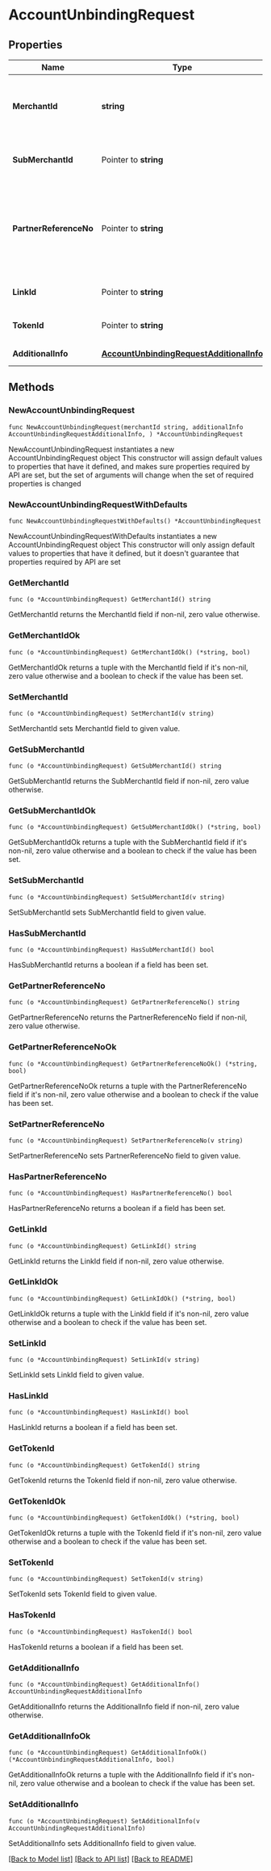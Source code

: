 # AccountUnbindingRequest

## Properties

Name | Type | Description | Notes
------------ | ------------- | ------------- | -------------
**MerchantId** | **string** | Merchant identifier that is unique per each merchant | 
**SubMerchantId** | Pointer to **string** | Information of sub merchant identifier | [optional] 
**PartnerReferenceNo** | Pointer to **string** | Unique transaction identifier on partner system which assigned to each transaction | [optional] 
**LinkId** | Pointer to **string** | Information of link identifier | [optional] 
**TokenId** | Pointer to **string** | Information of token identifier | [optional] 
**AdditionalInfo** | [**AccountUnbindingRequestAdditionalInfo**](AccountUnbindingRequestAdditionalInfo.md) | Additional information | 

## Methods

### NewAccountUnbindingRequest

`func NewAccountUnbindingRequest(merchantId string, additionalInfo AccountUnbindingRequestAdditionalInfo, ) *AccountUnbindingRequest`

NewAccountUnbindingRequest instantiates a new AccountUnbindingRequest object
This constructor will assign default values to properties that have it defined,
and makes sure properties required by API are set, but the set of arguments
will change when the set of required properties is changed

### NewAccountUnbindingRequestWithDefaults

`func NewAccountUnbindingRequestWithDefaults() *AccountUnbindingRequest`

NewAccountUnbindingRequestWithDefaults instantiates a new AccountUnbindingRequest object
This constructor will only assign default values to properties that have it defined,
but it doesn't guarantee that properties required by API are set

### GetMerchantId

`func (o *AccountUnbindingRequest) GetMerchantId() string`

GetMerchantId returns the MerchantId field if non-nil, zero value otherwise.

### GetMerchantIdOk

`func (o *AccountUnbindingRequest) GetMerchantIdOk() (*string, bool)`

GetMerchantIdOk returns a tuple with the MerchantId field if it's non-nil, zero value otherwise
and a boolean to check if the value has been set.

### SetMerchantId

`func (o *AccountUnbindingRequest) SetMerchantId(v string)`

SetMerchantId sets MerchantId field to given value.


### GetSubMerchantId

`func (o *AccountUnbindingRequest) GetSubMerchantId() string`

GetSubMerchantId returns the SubMerchantId field if non-nil, zero value otherwise.

### GetSubMerchantIdOk

`func (o *AccountUnbindingRequest) GetSubMerchantIdOk() (*string, bool)`

GetSubMerchantIdOk returns a tuple with the SubMerchantId field if it's non-nil, zero value otherwise
and a boolean to check if the value has been set.

### SetSubMerchantId

`func (o *AccountUnbindingRequest) SetSubMerchantId(v string)`

SetSubMerchantId sets SubMerchantId field to given value.

### HasSubMerchantId

`func (o *AccountUnbindingRequest) HasSubMerchantId() bool`

HasSubMerchantId returns a boolean if a field has been set.

### GetPartnerReferenceNo

`func (o *AccountUnbindingRequest) GetPartnerReferenceNo() string`

GetPartnerReferenceNo returns the PartnerReferenceNo field if non-nil, zero value otherwise.

### GetPartnerReferenceNoOk

`func (o *AccountUnbindingRequest) GetPartnerReferenceNoOk() (*string, bool)`

GetPartnerReferenceNoOk returns a tuple with the PartnerReferenceNo field if it's non-nil, zero value otherwise
and a boolean to check if the value has been set.

### SetPartnerReferenceNo

`func (o *AccountUnbindingRequest) SetPartnerReferenceNo(v string)`

SetPartnerReferenceNo sets PartnerReferenceNo field to given value.

### HasPartnerReferenceNo

`func (o *AccountUnbindingRequest) HasPartnerReferenceNo() bool`

HasPartnerReferenceNo returns a boolean if a field has been set.

### GetLinkId

`func (o *AccountUnbindingRequest) GetLinkId() string`

GetLinkId returns the LinkId field if non-nil, zero value otherwise.

### GetLinkIdOk

`func (o *AccountUnbindingRequest) GetLinkIdOk() (*string, bool)`

GetLinkIdOk returns a tuple with the LinkId field if it's non-nil, zero value otherwise
and a boolean to check if the value has been set.

### SetLinkId

`func (o *AccountUnbindingRequest) SetLinkId(v string)`

SetLinkId sets LinkId field to given value.

### HasLinkId

`func (o *AccountUnbindingRequest) HasLinkId() bool`

HasLinkId returns a boolean if a field has been set.

### GetTokenId

`func (o *AccountUnbindingRequest) GetTokenId() string`

GetTokenId returns the TokenId field if non-nil, zero value otherwise.

### GetTokenIdOk

`func (o *AccountUnbindingRequest) GetTokenIdOk() (*string, bool)`

GetTokenIdOk returns a tuple with the TokenId field if it's non-nil, zero value otherwise
and a boolean to check if the value has been set.

### SetTokenId

`func (o *AccountUnbindingRequest) SetTokenId(v string)`

SetTokenId sets TokenId field to given value.

### HasTokenId

`func (o *AccountUnbindingRequest) HasTokenId() bool`

HasTokenId returns a boolean if a field has been set.

### GetAdditionalInfo

`func (o *AccountUnbindingRequest) GetAdditionalInfo() AccountUnbindingRequestAdditionalInfo`

GetAdditionalInfo returns the AdditionalInfo field if non-nil, zero value otherwise.

### GetAdditionalInfoOk

`func (o *AccountUnbindingRequest) GetAdditionalInfoOk() (*AccountUnbindingRequestAdditionalInfo, bool)`

GetAdditionalInfoOk returns a tuple with the AdditionalInfo field if it's non-nil, zero value otherwise
and a boolean to check if the value has been set.

### SetAdditionalInfo

`func (o *AccountUnbindingRequest) SetAdditionalInfo(v AccountUnbindingRequestAdditionalInfo)`

SetAdditionalInfo sets AdditionalInfo field to given value.



[[Back to Model list]](../README.md#documentation-for-models) [[Back to API list]](../README.md#documentation-for-api-endpoints) [[Back to README]](../README.md)


